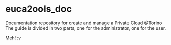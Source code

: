 euca2ools_doc
=============

Documentation repository for create and manage a Private Cloud @Torino
The guide is divided in two parts, one for the administrator, one for the user.

Meh! :v
